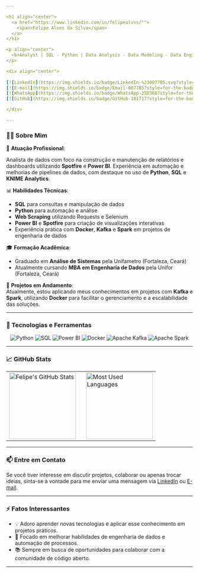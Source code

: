 ```yaml
---

<h1 align="center"> 
  <a href="https://www.linkedin.com/in/felipealvss/"">
    <span>Felipe Alves da Silva</span>
  </a>
</h1>

<p align="center">
  <b>Analyst | SQL - Python | Data Analysis - Data Modeling - Data Engineering</b>
</p>

<div align="center">
  
[![LinkedIn](https://img.shields.io/badge/LinkedIn-%230077B5.svg?style=for-the-badge&logo=linkedin&logoColor=white)](https://www.linkedin.com/in/felipealvss/)
[![E-mail](https://img.shields.io/badge/Email-0077B5?style=for-the-badge&logo=microsoft-outlook&logoColor=white)](mailto:felipealvss.95@hotmail.com)
[![WhatsApp](https://img.shields.io/badge/WhatsApp-25D366?style=for-the-badge&logo=whatsapp&logoColor=white)](https://wa.me/5585989599637)
[![GitHub](https://img.shields.io/badge/GitHub-181717?style=for-the-badge&logo=github&logoColor=white)](https://github.com/felipealvss)

</div>

---
```


### 👨‍💻 Sobre Mim

🔭 **Atuação Profissional**: 

Analista de dados com foco na construção e manutenção de relatórios e dashboards utilizando **Spotfire** e **Power BI**. Experiência em automação e melhorias de pipelines de dados, com destaque no uso de **Python**, **SQL** e **KNIME Analytics**.

📊 **Habilidades Técnicas**:  
- **SQL** para consultas e manipulação de dados
- **Python** para automação e análise
- **Web Scraping** utilizando Requests e Selenium
- **Power BI** e **Spotfire** para criação de visualizações interativas
- Experiência prática com **Docker**, **Kafka** e **Spark** em projetos de engenharia de dados

🎓 **Formação Acadêmica**:  
- Graduado em **Análise de Sistemas** pela Unifametro (Fortaleza, Ceará)
- Atualmente cursando **MBA em Engenharia de Dados** pela Unifor (Fortaleza, Ceará)

🌱 **Projetos em Andamento**:  
Atualmente, estou aplicando meus conhecimentos em projetos com **Kafka** e **Spark**, utilizando **Docker** para facilitar o gerenciamento e a escalabilidade das soluções.

---

### 🚀 Tecnologias e Ferramentas

<div align="center">
  
![Python](https://img.shields.io/badge/Python-3776AB?style=for-the-badge&logo=python&logoColor=white)
![SQL](https://img.shields.io/badge/SQL-4479A1?style=for-the-badge&logo=mysql&logoColor=white)
![Power BI](https://img.shields.io/badge/Power%20BI-F2C811?style=for-the-badge&logo=powerbi&logoColor=black)
![Docker](https://img.shields.io/badge/Docker-2496ED?style=for-the-badge&logo=docker&logoColor=white)
![Apache Kafka](https://img.shields.io/badge/Apache%20Kafka-231F20?style=for-the-badge&logo=apachekafka&logoColor=white)
![Apache Spark](https://img.shields.io/badge/Apache%20Spark-E25A1C?style=for-the-badge&logo=apachespark&logoColor=white)

</div>

---

### 📈 GitHub Stats

<div align="center">
  <table>
    <tr>
      <td>
        <img height="180px" src="https://github-readme-stats.vercel.app/api?username=felipealvss&show_icons=true&theme=radical&hide_border=true" alt="Felipe's GitHub Stats"/>
      </td>
      <td style="padding-left: 20px;">
        <img height="180px" src="https://github-readme-stats.vercel.app/api/top-langs/?username=felipealvss&theme=radical&layout=compact&hide_border=true" alt="Most Used Languages"/>
      </td>
    </tr>
  </table>
</div>


---

### 📫 Entre em Contato

Se você tiver interesse em discutir projetos, colaborar ou apenas trocar ideias, sinta-se à vontade para me enviar uma mensagem via [LinkedIn](https://www.linkedin.com/in/felipealvss/) ou [E-mail](mailto:felipealvss.95@hotmail.com).

---

### ⚡ Fatos Interessantes

- 💡 Adoro aprender novas tecnologias e aplicar esse conhecimento em projetos práticos.
- 🎯 Focado em melhorar habilidades de engenharia de dados e automação de processos.
- 📚 Sempre em busca de oportunidades para colaborar com a comunidade de código aberto.

---
